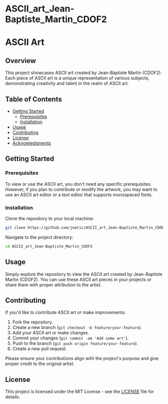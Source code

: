 # ASCII_art_Jean-Baptiste_Martin_CDOF2

# ASCII Art

## Overview

This project showcases ASCII art created by Jean-Baptiste Martin (CDOF2). Each piece of ASCII art is a unique representation of various subjects, demonstrating creativity and talent in the realm of ASCII art.

## Table of Contents

- [Getting Started](#getting-started)
  - [Prerequisites](#prerequisites)
  - [Installation](#installation)
- [Usage](#usage)
- [Contributing](#contributing)
- [License](#license)
- [Acknowledgments](#acknowledgments)

## Getting Started

### Prerequisites

To view or use the ASCII art, you don't need any specific prerequisites. However, if you plan to contribute or modify the artwork, you may want to use an ASCII art editor or a text editor that supports monospaced fonts.

### Installation

Clone the repository to your local machine:

```bash
git clone https://github.com/jeatic/ASCII_art_Jean-Baptiste_Martin_CDOF2.git
```

Navigate to the project directory:

```bash
cd ASCII_art_Jean-Baptiste_Martin_CDOF2
```

## Usage

Simply explore the repository to view the ASCII art created by Jean-Baptiste Martin (CDOF2). You can use these ASCII art pieces in your projects or share them with proper attribution to the artist.

## Contributing

If you'd like to contribute ASCII art or make improvements:

1. Fork the repository.
2. Create a new branch (`git checkout -b feature/your-feature`).
3. Add your ASCII art or make changes.
4. Commit your changes (`git commit -am 'Add some art'`).
5. Push to the branch (`git push origin feature/your-feature`).
6. Create a new pull request.

Please ensure your contributions align with the project's purpose and give proper credit to the original artist.

## License

This project is licensed under the MIT License - see the [LICENSE](LICENSE) file for details.
